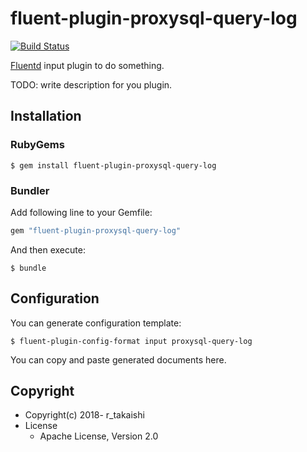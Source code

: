 # fluent-plugin-proxysql-query-log

[![Build Status](https://travis-ci.org/takaishi/fluent-plugin-proxysql-query-log.svg?branch=master)](https://travis-ci.org/takaishi/fluent-plugin-proxysql-query-log)

[Fluentd](https://fluentd.org/) input plugin to do something.

TODO: write description for you plugin.

## Installation

### RubyGems

```
$ gem install fluent-plugin-proxysql-query-log
```

### Bundler

Add following line to your Gemfile:

```ruby
gem "fluent-plugin-proxysql-query-log"
```

And then execute:

```
$ bundle
```

## Configuration

You can generate configuration template:

```
$ fluent-plugin-config-format input proxysql-query-log
```

You can copy and paste generated documents here.

## Copyright

* Copyright(c) 2018- r_takaishi
* License
  * Apache License, Version 2.0
